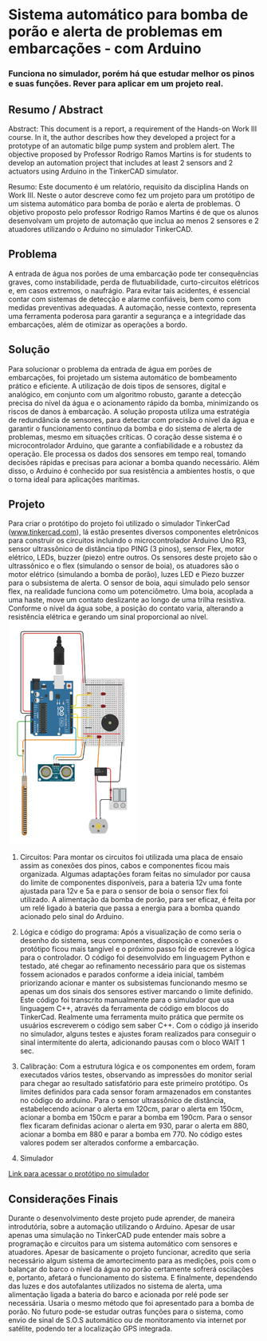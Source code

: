 # Sistema automático para bomba de porão e alerta de problemas em embarcações - com Arduino 

### Funciona no simulador, porém há que estudar melhor os pinos e suas funções. Rever para aplicar em um projeto real.

## Resumo / Abstract

Abstract: This document is a report, a requirement of the Hands-on Work III course. In it, the author describes how they developed a project for a prototype of an automatic bilge pump system and problem alert. The objective proposed by Professor Rodrigo Ramos Martins is for students to develop an automation project that includes at least 2 sensors and 2 actuators using Arduino in the TinkerCAD simulator. 

Resumo: Este documento é um relatório, requisito da disciplina Hands on Work III. Neste o autor descreve como fez um projeto para um protótipo de um sistema automático para bomba de porão e alerta de problemas. O objetivo proposto pelo professor Rodrigo Ramos Martins é de que os alunos desenvolvam um projeto de automação que inclua ao menos 2 sensores e 2 atuadores utilizando o Arduino no simulador TinkerCAD.

## Problema
A entrada de água nos porões de uma embarcação pode ter consequências graves, como instabilidade, perda de flutuabilidade, curto-circuitos elétricos e, em casos extremos, o naufrágio. Para evitar tais acidentes, é essencial contar com sistemas de detecção e alarme confiáveis, bem como com medidas preventivas adequadas. A automação, nesse contexto, representa uma ferramenta poderosa para garantir a segurança e a integridade das embarcações, além de otimizar as operações a bordo.

## Solução
Para solucionar o problema da entrada de água em porões de embarcações, foi projetado um sistema automático de bombeamento prático e eficiente. A utilização de dois tipos de sensores, digital e analógico, em conjunto com um algoritmo robusto, garante a detecção precisa do nível da água e o acionamento rápido da bomba, minimizando os riscos de danos à embarcação. A solução proposta utiliza uma estratégia de redundância de sensores, para detectar com precisão o nível da água e garantir o funcionamento contínuo da bomba e do sistema de alerta de problemas, mesmo em situações críticas.
O coração desse sistema é o microcontrolador Arduino, que garante a confiabilidade e a robustez da operação. Ele processa os dados dos sensores em tempo real, tomando decisões rápidas e precisas para acionar a bomba quando necessário. Além disso, o Arduino é conhecido por sua resistência a ambientes hostis, o que o torna ideal para aplicações marítimas.

## Projeto
Para criar o protótipo do projeto foi utilizado o simulador TinkerCad (www.tinkercad.com), lá estão presentes diversos componentes eletrônicos para construir os circuitos incluindo o microcontrolador Arduino Uno R3, sensor ultrassônico de distância tipo PING (3 pinos), sensor Flex, motor elétrico, LEDs, buzzer (piezo) entre outros. Os sensores deste projeto são o ultrassônico e o flex (simulando o sensor de boia), os atuadores são o motor elétrico (simulando a bomba de porão), luzes LED e Piezo buzzer para o subsistema de alerta. O sensor de boia, aqui simulado pelo sensor flex, na realidade funciona como um potenciômetro. Uma boia, acoplada a uma haste, move um contato deslizante ao longo de uma trilha resistiva. Conforme o nível da água sobe, a posição do contato varia, alterando a resistência elétrica e gerando um sinal proporcional ao nível.
![Protótipo](https://github.com/Betoxvt/how_3/blob/main/prototitpo.png)

1. Circuitos:
Para montar os circuitos foi utilizada uma placa de ensaio assim as conexões dos pinos, cabos e componentes ficou mais organizada. Algumas adaptações foram feitas no simulador por causa do limite de componentes disponíveis, para a bateria 12v uma fonte ajustada para 12v e 5a e para o sensor de boia o sensor flex foi utilizado.
A alimentação da bomba de porão, para ser eficaz, é feita por um relé ligado à bateria que passa a energia para a bomba quando acionado pelo sinal do Arduino.

2. Lógica e código do programa:
Após a visualização de como seria o desenho do sistema, seus componentes, disposição e conexões o protótipo ficou mais tangível e o próximo passo foi de escrever a lógica para o controlador. O código foi desenvolvido em linguagem Python e testado, até chegar ao refinamento necessário para que os sistemas fossem acionados e parados conforme a ideia inicial, também priorizando acionar e manter os subsistemas funcionando mesmo se apenas um dos sinais dos sensores estiver marcando o limite definido.
Este código foi transcrito manualmente para o simulador que usa linguagem C++, através da ferramenta de código em blocos do TinkerCad. Realmente uma ferramenta muito prática que permite os usuários escreverem o código sem saber C++.
Com o código já inserido no simulador, alguns testes e ajustes foram realizados para conseguir o sinal intermitente do alerta, adicionando pausas com o bloco WAIT 1 sec.

3. Calibração:
Com a estrutura lógica e os componentes em ordem, foram executados vários testes, observando as impressões do monitor serial para chegar ao resultado satisfatório para este primeiro protótipo. Os limites definidos para cada sensor foram armazenados em constantes no código do arduino. Para o sensor ultrassônico de distância, estabelecendo acionar o alerta em 120cm, parar o alerta em 150cm, acionar a bomba em 150cm e parar a bomba em 190cm. Para o sensor flex ficaram definidas acionar o alerta em 930, parar o alerta em 880, acionar a bomba em 880 e parar a bomba em 770. No código estes valores podem ser alterados conforme a embarcação.

4. Simulador 

[Link para acessar o protótipo no simulador](https://www.tinkercad.com/things/4ZVEsjVhmGu-sistema-automatico-com-alerta )

## Considerações Finais 

Durante o desenvolvimento deste projeto pude aprender, de maneira introdutória, sobre a automação utilizando o Arduino. Apesar de usar apenas uma simulação no TinkerCAD pude entender mais sobre a programação e circuitos para um sistema automático com sensores e atuadores.
Apesar de basicamente o projeto funcionar, acredito que seria necessário algum sistema de amortecimento para as medições, pois com o balançar do barco o nível da água no porão certamente sofrerá oscilações e, portanto, afetará o funcionamento do sistema.
E finalmente, dependendo das luzes e dos autofalantes utilizados no sistema de alerta, uma alimentação ligada a bateria do barco e acionada por relé pode ser necessária. Usaria o mesmo método que foi apresentado para a bomba de porão.
No futuro pode-se estudar outras funções para o sistema, como envio de sinal de S.O.S automático ou de monitoramento via internet por satélite, podendo ter a localização GPS integrada. 

